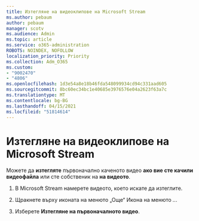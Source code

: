 ```yaml
---
title: Изтегляне на видеоклипове на Microsoft Stream
ms.author: pebaum
author: pebaum
manager: scotv
ms.audience: Admin
ms.topic: article
ms.service: o365-administration
ROBOTS: NOINDEX, NOFOLLOW
localization_priority: Priority
ms.collection: Adm_O365
ms.custom:
- "9002470"
- "4806"
ms.openlocfilehash: 1d3e54a8e18b46fda548099934cd94c331aad605
ms.sourcegitcommit: 8bc60ec34bc1e40685e3976576e04a2623f63a7c
ms.translationtype: MT
ms.contentlocale: bg-BG
ms.lasthandoff: 04/15/2021
ms.locfileid: "51814614"
---
```

# <a name="download-microsoft-stream-videos"></a>Изтегляне на видеоклипове на Microsoft Stream

Можете да **изтегляте** първоначално каченото видео **ако вие сте качили видеофайла** или сте собственик на **на видеото**.

1. В Microsoft Stream намерете видеото, което искате да изтеглите.

2. Щракнете върху иконата на менюто „Още“ Икона на менюто *...*

3. Изберете **Изтегляне на първоначалното видео**.
